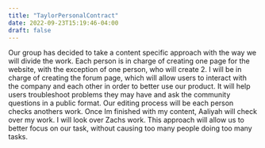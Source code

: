 ```yaml
---
title: "TaylorPersonalContract"
date: 2022-09-23T15:19:46-04:00
draft: false
---
```

<html>
<body>
<p>
Our group has decided to take a content specific approach with the way we will divide the work. Each person is in charge of creating one page for the website, with the exception of one person, who will create 2. I will be in charge of creating the forum page, which will allow users to interact with the company and each other in order to better use our product. It will help users troubleshoot problems they may have and ask the community questions in a public format. Our editing process will be each person checks anothers work. Once Im finished with my content, Aaliyah will check over my work. I will look over Zachs work. This approach will allow us to better focus on our task, without causing too many people doing too many tasks. 
</p>
</body>
</html>